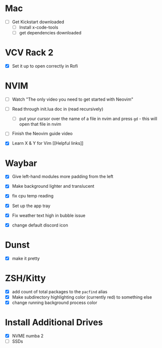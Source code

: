 # Mac 
- [ ] Get Kickstart downloaded
	- [ ] Install x-code-tools 
	- [ ] get dependencies downloaded

# VCV Rack 2
- [x] Set it up to open correctly in Rofi 

# NVIM
- [ ] Watch "The only video you need to get started with Neovim"
- [ ] Read through init.lua doc in (read recursively)
	- [ ] put your cursor over the name of a file in nvim and press `gd` - this will open that file in nvim 
- [ ] Finish the Neovim guide video 
- [x] Learn X & Y for Vim [[Helpful links]]


# Waybar 
- [x] Give left-hand modules more padding from the left 
- [x] Make background lighter and translucent 
- [x] fix cpu temp reading 
- [x] Set up the app tray 
- [x] Fix weather text high in bubble issue 
- [x] change default discord icon
 

# Dunst
- [x] make it pretty 

# ZSH/Kitty
- [x] add count of total packages to the `pacfind` alias 
- [x] Make subdirectory highlighting color (currently red) to something else 
- [x] change running background process color 

# Install Additional Drives
- [x] NVME numba 2
- [ ] SSDs 

